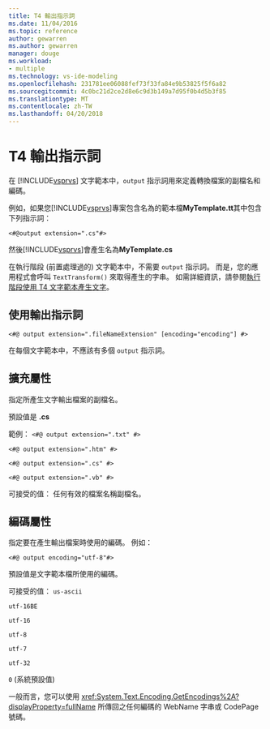 ```yaml
---
title: T4 輸出指示詞
ms.date: 11/04/2016
ms.topic: reference
author: gewarren
ms.author: gewarren
manager: douge
ms.workload:
- multiple
ms.technology: vs-ide-modeling
ms.openlocfilehash: 231781ee06088fef73f33fa84e9b53825f5f6a82
ms.sourcegitcommit: 4c0bc21d2ce2d8e6c9d3b149a7d95f0b4d5b3f85
ms.translationtype: MT
ms.contentlocale: zh-TW
ms.lasthandoff: 04/20/2018
---
```

# <a name="t4-output-directive"></a>T4 輸出指示詞

在 [!INCLUDE[vsprvs](../code-quality/includes/vsprvs_md.md)] 文字範本中，`output` 指示詞用來定義轉換檔案的副檔名和編碼。

 例如，如果您[!INCLUDE[vsprvs](../code-quality/includes/vsprvs_md.md)]專案包含名為的範本檔**MyTemplate.tt**其中包含下列指示詞：

 `<#@output extension=".cs"#>`

 然後[!INCLUDE[vsprvs](../code-quality/includes/vsprvs_md.md)]會產生名為**MyTemplate.cs**

 在執行階段 (前置處理過的) 文字範本中，不需要 `output` 指示詞。 而是，您的應用程式會呼叫 `TextTransform()` 來取得產生的字串。 如需詳細資訊，請參閱[執行階段使用 T4 文字範本產生文字](../modeling/run-time-text-generation-with-t4-text-templates.md)。

## <a name="using-the-output-directive"></a>使用輸出指示詞

```
<#@ output extension=".fileNameExtension" [encoding="encoding"] #>
```

 在每個文字範本中，不應該有多個 `output` 指示詞。

## <a name="extension-attribute"></a>擴充屬性
 指定所產生文字輸出檔案的副檔名。

 預設值是 **.cs**

 範例： `<#@ output extension=".txt" #>`

 `<#@ output extension=".htm" #>`

 `<#@ output extension=".cs" #>`

 `<#@ output extension=".vb" #>`

 可接受的值： 任何有效的檔案名稱副檔名。

## <a name="encoding-attribute"></a>編碼屬性
 指定要在產生輸出檔案時使用的編碼。 例如：

 `<#@ output encoding="utf-8"#>`

 預設值是文字範本檔所使用的編碼。

 可接受的值： `us-ascii`

 `utf-16BE`

 `utf-16`

 `utf-8`

 `utf-7`

 `utf-32`

 `0` (系統預設值)

 一般而言，您可以使用 <xref:System.Text.Encoding.GetEncodings%2A?displayProperty=fullName> 所傳回之任何編碼的 WebName 字串或 CodePage 號碼。